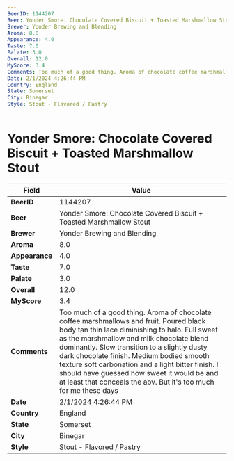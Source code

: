 ```yaml
---
BeerID: 1144207
Beer: Yonder Smore: Chocolate Covered Biscuit + Toasted Marshmallow Stout
Brewer: Yonder Brewing and Blending
Aroma: 8.0
Appearance: 4.0
Taste: 7.0
Palate: 3.0
Overall: 12.0
MyScore: 3.4
Comments: Too much of a good thing. Aroma of chocolate coffee marshmallows and fruit. Poured black body tan thin lace diminishing to halo. Full sweet as the marshmallow and milk chocolate blend dominantly. Slow transition to a slightly dusty dark chocolate finish. Medium bodied smooth texture soft carbonation and a light bitter finish. I should have guessed how sweet it would be and at least that conceals the abv. But it's too much for me these days
Date: 2/1/2024 4:26:44 PM
Country: England
State: Somerset
City: Binegar
Style: Stout - Flavored / Pastry
---
```


# Yonder Smore: Chocolate Covered Biscuit + Toasted Marshmallow Stout

| Field         | Value |
|---------------|-------|
| **BeerID** | 1144207 |
| **Beer** | Yonder Smore: Chocolate Covered Biscuit + Toasted Marshmallow Stout |
| **Brewer** | Yonder Brewing and Blending |
| **Aroma** | 8.0 |
| **Appearance** | 4.0 |
| **Taste** | 7.0 |
| **Palate** | 3.0 |
| **Overall** | 12.0 |
| **MyScore** | 3.4 |
| **Comments** | Too much of a good thing. Aroma of chocolate coffee marshmallows and fruit. Poured black body tan thin lace diminishing to halo. Full sweet as the marshmallow and milk chocolate blend dominantly. Slow transition to a slightly dusty dark chocolate finish. Medium bodied smooth texture soft carbonation and a light bitter finish. I should have guessed how sweet it would be and at least that conceals the abv. But it's too much for me these days  |
| **Date** | 2/1/2024 4:26:44 PM |
| **Country** | England |
| **State** | Somerset |
| **City** | Binegar |
| **Style** | Stout - Flavored / Pastry |
